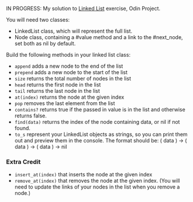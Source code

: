 IN PROGRESS: My solution to [Linked List](https://www.theodinproject.com/courses/ruby-programming/lessons/linked-lists?ref=lnav) exercise, Odin Project.

You will need two classes:

  * LinkedList class, which will represent the full list.
  * Node class, containing a #value method and a link to the #next_node, set both as nil by default.

Build the following methods in your linked list class:

  * <code>append</code> adds a new node to the end of the list
  * <code>prepend</code> adds a new node to the start of the list
  * <code>size</code> returns the total number of nodes in the list
  * <code>head</code> returns the first node in the list
  * <code>tail</code> returns the last node in the list
  * <code>at(index)</code> returns the node at the given index
  * <code>pop</code> removes the last element from the list
  * <code>contains?</code> returns true if the passed in value is in the list and otherwise returns false.
  * <code>find(data)</code> returns the index of the node containing data, or nil if not found.
  * <code>to_s</code> represent your LinkedList objects as strings, so you can print them out and preview them in the console. The format should be: ( data ) -> ( data ) -> ( data ) -> nil

### Extra Credit

  * <code>insert_at(index)</code> that inserts the node at the given index
  * <code>remove_at(index)</code> that removes the node at the given index. (You will need to update the links of your nodes in the list when you remove a node.)

